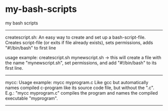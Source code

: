 # my-bash-scripts
my bash scripts

-----------------------------

createscript.sh: 
An easy way to create and set up a bash-script-file. 
Creates script-file (or exits if file already exists), sets permissions, adds "#!/bin/bash" to first line

usage example:
createscript.sh mynewscript.sh
-> this will create a file with the name "mynewscript.sh", set permissions, and add "#!/bin/bash" to its first line. 

-----------------------------

mycc: 
Usage example: 
mycc myprogram.c
Like gcc but automatically names compiled c-program like its source code file, but without the ".c".
E.g.: "mycc myprogram.c" compiles the program and names the compiled executable "myprogram".

----------------------------

